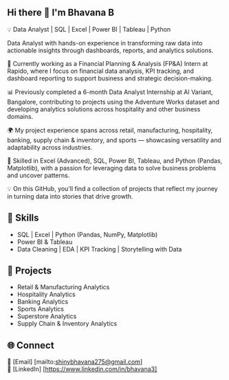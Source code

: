 ## Hi there 👋 I'm Bhavana B  

💡 Data Analyst | SQL | Excel | Power BI | Tableau | Python

Data Analyst with hands-on experience in transforming raw data into actionable insights through dashboards, reports, and analytics solutions.

💼 Currently working as a Financial Planning & Analysis (FP&A) Intern at Rapido, where I focus on financial data analysis, KPI tracking, and dashboard reporting to support business and strategic decision-making.

📊 Previously completed a 6-month Data Analyst Internship at AI Variant, Bangalore, contributing to projects using the Adventure Works dataset and developing analytics solutions across hospitality and other business domains.

🌍 My project experience spans across retail, manufacturing, hospitality, banking, supply chain & inventory, and sports — showcasing versatility and adaptability across industries.

🚀 Skilled in Excel (Advanced), SQL, Power BI, Tableau, and Python (Pandas, Matplotlib), with a passion for leveraging data to solve business problems and uncover patterns.

💡 On this GitHub, you’ll find a collection of projects that reflect my journey in turning data into stories that drive growth.



## 🔹 Skills  
- SQL | Excel | Python (Pandas, NumPy, Matplotlib)  
- Power BI & Tableau   
- Data Cleaning | EDA | KPI Tracking | Storytelling with Data  

## 📂 Projects  
- Retail & Manufacturing Analytics 
- Hospitality Analytics  
- Banking Analytics   
- Sports Analytics
- Superstore Analytics
- Supply Chain & Inventory Analytics 

## 🌐 Connect  
📧 [Email] [mailto:shinybhavana275@gmail.com]  
🔗 [LinkedIn] [https://www.linkedin.com/in/bhavana3] 

